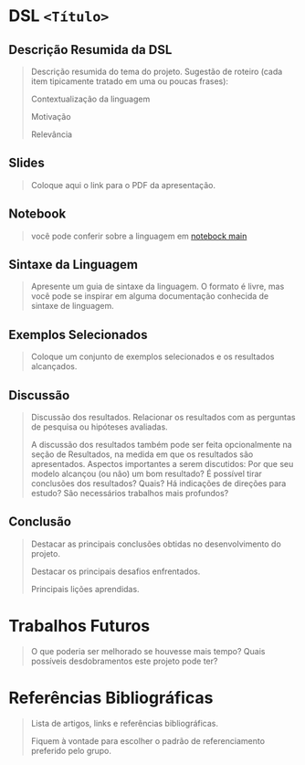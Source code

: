# DSL `<Título>`

## Descrição Resumida da DSL

> Descrição resumida do tema do projeto. Sugestão de roteiro (cada item tipicamente tratado em uma ou poucas frases):
>
> Contextualização da linguagem
>
> Motivação
>
> Relevância
>

## Slides

> Coloque aqui o link para o PDF da apresentação.

## Notebook

> você pode conferir sobre a linguagem em [notebock main](main.ipynb)

## Sintaxe da Linguagem

> Apresente um guia de sintaxe da linguagem. O formato é livre, mas você pode se inspirar em alguma documentação conhecida de sintaxe de linguagem.

## Exemplos Selecionados

> Coloque um conjunto de exemplos selecionados e os resultados alcançados.

## Discussão

> Discussão dos resultados. Relacionar os resultados com as perguntas de pesquisa ou hipóteses avaliadas.
>
> A discussão dos resultados também pode ser feita opcionalmente na seção de Resultados, na medida em que os resultados são apresentados. Aspectos importantes a serem discutidos: Por que seu modelo alcançou (ou não) um bom resultado? É possível tirar conclusões dos resultados? Quais? Há indicações de direções para estudo? São necessários trabalhos mais profundos?

## Conclusão

> Destacar as principais conclusões obtidas no desenvolvimento do projeto.
>
> Destacar os principais desafios enfrentados.
>
> Principais lições aprendidas.

# Trabalhos Futuros

> O que poderia ser melhorado se houvesse mais tempo?
> Quais possíveis desdobramentos este projeto pode ter?

# Referências Bibliográficas

> Lista de artigos, links e referências bibliográficas.
>
> Fiquem à vontade para escolher o padrão de referenciamento preferido pelo grupo.
